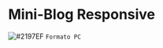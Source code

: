 # Mini-Blog Responsive

![#2197EF](https://via.placeholder.com/15/2197EF/000000?text=+) `Formato PC`

